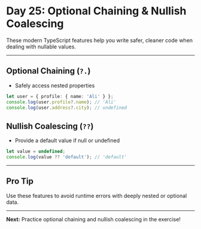 # Day 25: Optional Chaining & Nullish Coalescing

These modern TypeScript features help you write safer, cleaner code when dealing with nullable values.

---

## Optional Chaining (`?.`)
- Safely access nested properties
```ts
let user = { profile: { name: 'Ali' } };
console.log(user.profile?.name); // 'Ali'
console.log(user.address?.city); // undefined
```

## Nullish Coalescing (`??`)
- Provide a default value if null or undefined
```ts
let value = undefined;
console.log(value ?? 'default'); // 'default'
```

---

## Pro Tip
Use these features to avoid runtime errors with deeply nested or optional data.

---

**Next:** Practice optional chaining and nullish coalescing in the exercise!

